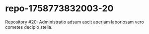 # repo-1758773832003-20
Repository #20: Administratio adsum ascit aperiam laboriosam vero cometes decipio stella.
